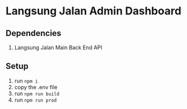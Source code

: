 # Langsung Jalan Admin Dashboard

## Dependencies

1. Langsung Jalan Main Back End API

## Setup

1. run `npm i`
2. copy the .env file
3. run `npm run build`
4. run `npm run prod`
